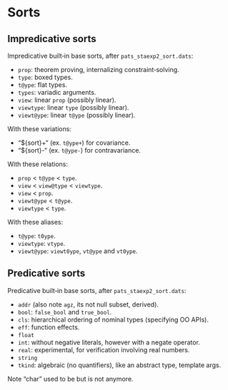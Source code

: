 Sorts
==============================================================================

Impredicative sorts
------------------------------------------------------------------------------

Impredicative built‑in base sorts, after `pats_staexp2_sort.dats`:

  * `prop`: theorem proving, internalizing constraint‑solving.
  * `type`: boxed types.
  * `t@ype`: flat types.
  * `types`: variadic arguments.
  * `view`: linear `prop` (possibly linear).
  * `viewtype`: linear `type` (possibly linear).
  * `viewt@ype`: linear `t@ype` (possibly linear).


With these variations:

  * “${sort}+“ (ex. `t@ype+`) for covariance.
  * “${sort}-“ (ex. `t@ype-`) for contravariance.


With these relations:

  * `prop` < `t@ype` < `type`.
  * `view` < `view@type` < `viewtype`.
  * `view` < `prop`.
  * `viewt@ype` < `t@ype`.
  * `viewtype` < `type`.


With these aliases:

  * `t@ype`: `t0ype`.
  * `viewtype`: `vtype`.
  * `viewt@ype`: `viewt0ype`, `vt@ype` and `vt0ype`.


Predicative sorts
------------------------------------------------------------------------------

Predicative built‑in base sorts, after `pats_staexp2_sort.dats`:

  * `addr` (also note `agz`, its not null subset, derived).
  * `bool`: `false_bool` and `true_bool`.
  * `cls`: hierarchical ordering of nominal types (specifying OO APIs).
  * `eff`: function effects.
  * `float`
  * `int`: without negative literals, however with a negate operator.
  * `real`: experimental, for verification involving real numbers.
  * `string`
  * `tkind`: algebraic (no quantifiers), like an abstract type, template args.

Note “char” used to be but is not anymore.
